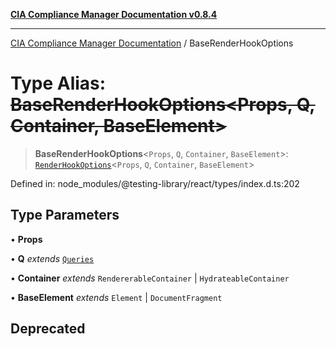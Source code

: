 [**CIA Compliance Manager Documentation v0.8.4**](../README.md)

***

[CIA Compliance Manager Documentation](../globals.md) / BaseRenderHookOptions

# Type Alias: ~~BaseRenderHookOptions\<Props, Q, Container, BaseElement\>~~

> **BaseRenderHookOptions**\<`Props`, `Q`, `Container`, `BaseElement`\>: [`RenderHookOptions`](../interfaces/RenderHookOptions.md)\<`Props`, `Q`, `Container`, `BaseElement`\>

Defined in: node\_modules/@testing-library/react/types/index.d.ts:202

## Type Parameters

• **Props**

• **Q** *extends* [`Queries`](../interfaces/Queries.md)

• **Container** *extends* `RendererableContainer` \| `HydrateableContainer`

• **BaseElement** *extends* `Element` \| `DocumentFragment`

## Deprecated
